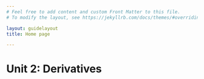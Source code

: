 ```yaml
---
# Feel free to add content and custom Front Matter to this file.
# To modify the layout, see https://jekyllrb.com/docs/themes/#overriding-theme-defaults

layout: guidelayout
title: Home page

---
```

# Unit 2: Derivatives